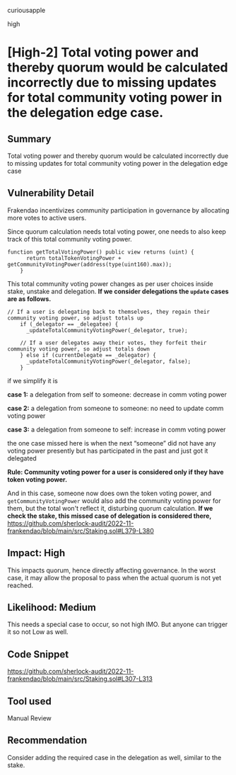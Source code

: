 curiousapple

high

# [High-2] Total voting power and thereby quorum would be calculated incorrectly due to missing updates for total community voting power in the delegation edge case.

## Summary
Total voting power and thereby quorum would be calculated incorrectly due to missing updates for total community voting power in the delegation edge case

## Vulnerability Detail
Frakendao incentivizes community participation in governance by allocating more votes to active users.

Since quorum calculation needs total voting power, one needs to also keep track of this total community voting power.

```solidity
function getTotalVotingPower() public view returns (uint) {
      return totalTokenVotingPower + getCommunityVotingPower(address(type(uint160).max));
    }
```

This total community voting power changes as per user choices inside stake, unstake and delegation.
**If we consider delegations the `update` cases are as follows.** 

```solidity
// If a user is delegating back to themselves, they regain their community voting power, so adjust totals up
    if (_delegator == _delegatee) {
      _updateTotalCommunityVotingPower(_delegator, true);

    // If a user delegates away their votes, they forfeit their community voting power, so adjust totals down
    } else if (currentDelegate == _delegator) {
      _updateTotalCommunityVotingPower(_delegator, false);
    }
```

if we simplify it is 

**case 1:** a delegation from self to someone: decrease in comm voting power

**case 2:** a delegation from someone to someone: no need to update comm voting power

**case 3:** a delegation from someone to self: increase in comm voting power

the one case missed here is when the next “someone” did not have any voting power presently but has participated in the past and just got it delegated

**Rule: Community voting power for a user is considered only if they have token voting power.**

And in this case, someone now does own the token voting power, and `getCommunityVotingPower` would also add the community voting power for them, but the total won't reflect it, disturbing quorum calculation.
**If we check the stake, this missed case of delegation is considered there,**
https://github.com/sherlock-audit/2022-11-frankendao/blob/main/src/Staking.sol#L379-L380

## Impact: High
This impacts quorum, hence directly affecting governance.
In the worst case, it may allow the proposal to pass when the actual quorum is not yet reached.

## Likelihood: Medium 
This needs a special case to occur, so not high IMO. But anyone can trigger it so not Low as well.

## Code Snippet
https://github.com/sherlock-audit/2022-11-frankendao/blob/main/src/Staking.sol#L307-L313
## Tool used

Manual Review

## Recommendation
Consider adding the required case in the delegation as well, similar to the stake.